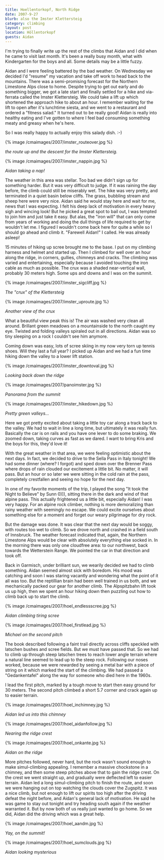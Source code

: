 ```yaml
---
title: Hoellentorkopf, North Ridge
date: 2007-9-27
blurb: also the Imster Klettersteig
category: climbing
layout: post
location: Höllentorkopf
guests: Aidan
---
```


I'm trying to finally write up the rest of the climbs that Aidan and I
did when he came to visit last month. It's been a really busy month, what
with Kindergarten for the boys and all. Some details may be a little fuzzy.
  
  
Aidan and I were feeling battered by the bad weather. On Wednesday we
decided I'd "resume" my vacation and take off work to head back to the
mountains. There was a semi-promising forecast for the Northern Limestone
Alps close to home. Despite trying to get out early and do something bigger,
we got a late start and finally settled for a hike and via-ferrata called
the Imster Klettersteig. We could take a lift up which shortened the approach
hike to about an hour. I remember waiting for the lift to open after it's
lunchtime siesta, and we went to a restaurant and ordered a "fitness salad."
It turned out to be really good! Aidan is really into healthy eating and
I've gotten to where I feel bad consuming something meaty and greasy when
he's here.
  
  
So I was really happy to actually enjoy this salady dish. :-)
  
  
{% image /cmaimages/2007/imster_routeover.jpg %}
  
_the route up and the descent for the Imster Klettersteig._
  
  
{% image /cmaimages/2007/imster_nappin.jpg %}
  
_Aidan taking a nap!_
  
  
The weather in this area was stellar. Too bad we didn't sign up for something
harder. But it was very difficult to judge. If it was raining the day before,
the climb could still be miserably wet. The hike was very pretty, and terminated
in a quiet basin below cliffs. The grass, bubbling stream and sheep here
were very nice. Aidan said he would stay here and wait for me, news that
I was expecting. I felt his deep lack of motivation in every heavy sigh
and wincing look! But he picked a great spot to bail out, I was tempted
to join him and just take it easy. But alas, the "iron will" that can only
come from years of working and doing the dull things of life required to
get by wouldn't let me. I figured I wouldn't come back here for quite a
while so I should go ahead and climb it. "Farewell Aidan!" I called. He
was already asleep!
  
  
15 minutes of hiking up scree brought me to the base. I put on my climbing
harness and helmet and started up. Then I climbed for well over an hour
along the ridge, in corners, gullies, chimneys and cracks. The climbing
was varied and entertaining, especially because I avoided touching the
iron cable as much as possible. The crux was a shaded near-vertical wall,
probably 30 meters high. Some ups and downs and I was on the summit.
  
  
{% image /cmaimages/2007/imster_sigcliff.jpg %}
  
_The "crux" of the Klettersteig_
  
  
{% image /cmaimages/2007/imster_uproute.jpg %}
  
_Another view of the crux_
  
  
  
What a beautiful view peak this is! The air was washed very clean all
around. Brillant green meadows on a mountainside to the north caught my
eye. Twisted and folding valleys spiraled out in all directions. Aidan
was so tiny sleeping on a rock I couldn't see him anymore.
  
  
Coming down was easy, lots of scree skiing in my now very torn up tennis
shoes. Will they last a full year? I picked up Aidan and we had a fun time
hiking down the valley to a lower lift station.
  
  
{% image /cmaimages/2007/imster_downtoval.jpg %}
  
_Looking back down the ridge_
  
  
{% image /cmaimages/2007/panoimster.jpg %}
  
_Panorama from the summit_
  
  
{% image /cmaimages/2007/imster_hikedown.jpg %}
  
_Pretty green valleys..._
  
  
Here we got pretty excited about taking a little toy car along a track
back to the valley. We had to wait in line a long time, but ultimately
it was really fun. Basically the car is on rails and you have one lever
to do some braking. We zoomed down, taking curves as fast as we dared.
I want to bring Kris and the boys for this, they'd love it!
  
  
With the great weather in that area, we were feeling optimistic about
the next days. In fact, we decided to drive to the Sella Pass in Italy
tonight! We had some dinner (where? I forgot) and sped down over the Brenner
Pass where drops of rain clouded our excitement a little bit. No matter,
it will pass. But an hour or so later we were sitting in the cold rain
at the pass, completely crestfallen and seeing no hope for the next day.
  
  
In one of my favorite moments of the trip, I played the song "It took
the Night to Believe" by Sunn 0))), sitting there in the dark and wind
of that alpine pass. This actually frightened us a little bit, especially
Aidan! I was very happy. For an alpine rock climber, nothing is more demoralizing
than rainy weather with seemingly no escape. We could excite ourselves
about something else for a moment and forget our weary pilgrimage for dry
rock.
  
  
But the damage was done. It was clear that the next day would be soggy,
with routes too wet to climb. So we drove north and crashed in a field
south of Innsbruck. The weather forecast indicated that, again, the Northern
Limestone Alps would be clear with absolutely everything else socked in.
In the morning there was only one cloudfree area: to our northwest, back
towards the Wetterstein Range. We pointed the car in that direction and
took off.
  
  
Back in Garmisch, under brilliant sun, we wearily decided we had to climb
something. Aidan seemed almost sick with boredom. His mood was catching
and soon I was staring vacantly and wondering what the point of it all
was too. But the reptillian brain had been well trained in us both, and
we mechanically packed our gear for another climb. The Alpspitzbahn lift
took us up high, then we spent an hour hiking down then puzzling out how
to climb back up to start the climb.
  
{% image /cmaimages/2007/hoel_endlessscree.jpg %}
  
_Aidan climbing tiring scree_
  
  
{% image /cmaimages/2007/hoel_firstlead.jpg %}
  
_Michael on the second pitch_
  
  
The book described following a faint trail directly across cliffs speckled
with latschen bushes and scree fields. But we must have passed that. So
we had to climb up through steep latschen trees to reach lower angle terrain
where a natural line seemed to lead up to the steep rock. Following our
noses worked, because we were rewarded by seeing a metal bar with a piece
of string on it which marked the start of the climbing. We had passed a
"Gedankentafel" along the way for someone who died here in the 1960s.
  
  
I lead the first pitch, marked by a tough move to start then easy ground
for 30 meters. The second pitch climbed a short 5.7 corner and crack again
up to easier terrain.
  
  
{% image /cmaimages/2007/hoel_inchimney.jpg %}
  
_Aidan led us into this chimney_
  
  
{% image /cmaimages/2007/hoel_aidanfollow.jpg %}
  
_Nearing the ridge crest_
  
  
{% image /cmaimages/2007/hoel_onkante.jpg %}
  
_Aidan on the ridge_
  
  
More pitches followed, never hard, but the rock wasn't sound enough to
make simul-climbing appealing. I remember a massive chockstone in a chimney,
and then some steep pitches above that to gain the ridge crest. On the
crest we went straight up, and gradually were deflected left to easier
terrain. Aidan led a long simul-climbing pitch to finish the route, and
soon we were hanging out on top watching the clouds cover the Zugspitz.
It was a nice climb, but not enough to lift our spirits too high after
the driving defeat the night before, and Aidan's general lack of motivation.
He said he was game to stay out tonight and try heading south again if
the weather warranted it. But by now both of us really just wanted to go
home. So we did, Aidan did the driving which was a great help.
  
  
{% image /cmaimages/2007/hoel_aandm.jpg %}
  
_Yay, on the summit!_
  
  
{% image /cmaimages/2007/hoel_sumclouds.jpg %}
  
_Aidan looking mysterious_


